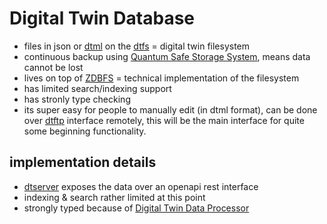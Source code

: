 # Digital Twin Database

- files in json or [dtml](threefold__dtml.md) on the [dtfs](threefold__dtfs.md) = digital twin filesystem
- continuous backup using [Quantum Safe Storage System](threefold__qsss.md), means data cannot be lost
- lives on top of [ZDBFS](threefold__zdbfs.md) = technical implementation of the filesystem
- has limited search/indexing support
- has stronly type checking
- its super easy for people to manually edit (in dtml format), can be done over [dtftp](threefold__dtftp.md) interface remotely, this will be the main interface for quite some beginning functionality.

## implementation details

- [dtserver](threefold__dtserver.md) exposes the data over an openapi rest interface
- indexing & search rather limited at this point
- strongly typed because of [Digital Twin Data Processor](threefold__dtdp.md)
